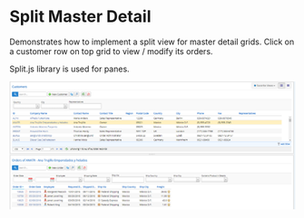 ﻿# Split Master Detail

Demonstrates how to implement a split view for master detail grids. Click on a customer row on top grid to view / modify its orders. 

Split.js library is used for panes.

![Split Master Detail](img/split-master-detail.png)

